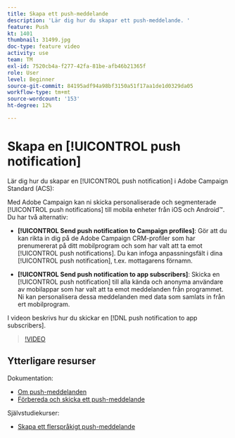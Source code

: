 ```yaml
---
title: Skapa ett push-meddelande
description: 'Lär dig hur du skapar ett push-meddelande. '
feature: Push
kt: 1401
thumbnail: 31499.jpg
doc-type: feature video
activity: use
team: TM
exl-id: 7520cb4a-f277-42fa-81be-afb46b21365f
role: User
level: Beginner
source-git-commit: 84195adf94a98bf3150a51f17aa1de1d0329da05
workflow-type: tm+mt
source-wordcount: '153'
ht-degree: 12%

---
```


# Skapa en [!UICONTROL push notification]

Lär dig hur du skapar en [!UICONTROL push notification] i Adobe Campaign Standard (ACS):

Med Adobe Campaign kan ni skicka personaliserade och segmenterade [!UICONTROL push notifications] till mobila enheter från iOS och Android™. Du har två alternativ:

* **[!UICONTROL Send push notification to Campaign profiles]**: Gör att du kan rikta in dig på de Adobe Campaign CRM-profiler som har prenumererat på ditt mobilprogram och som har valt att ta emot [!UICONTROL push notifications]. Du kan infoga anpassningsfält i dina [!UICONTROL push notification], t.ex. mottagarens förnamn.

* **[!UICONTROL Send push notification to app subscribers]**: Skicka en [!UICONTROL push notification] till alla kända och anonyma användare av mobilappar som har valt att ta emot meddelanden från programmet. Ni kan personalisera dessa meddelanden med data som samlats in från ert mobilprogram.

I videon beskrivs hur du skickar en [!DNL push notification to app subscribers].

>[!VIDEO](https://video.tv.adobe.com/v/31499?quality=12)

## Ytterligare resurser

Dokumentation:

* [Om push-meddelanden](https://experienceleague.adobe.com/docs/campaign-standard/using/communication-channels/push-notifications/about-push-notifications.html)
* [Förbereda och skicka ett push-meddelande](https://experienceleague.adobe.com/docs/campaign-standard/using/communication-channels/push-notifications/preparing-and-sending-a-push-notification.html)

Självstudiekurser:

* [Skapa ett flerspråkigt push-meddelande](/help/communication-channels/mobile/push-notifications/creating-multilingual-push-notifications.md)
